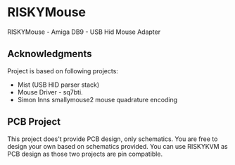 # RISKYMouse
RISKYMouse - Amiga DB9 - USB Hid Mouse Adapter

## Acknowledgments
Project is based on following projects:

 * Mist (USB HID parser stack)
 * Mouse Driver - sq7bti.
 * Simon Inns smallymouse2 mouse quadrature encoding

## PCB Project
This project does't provide PCB design, only schematics. You are free to design your own based on schematics provided.
You can use RISKYKVM as PCB design as those two projects are pin compatible.


